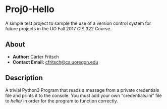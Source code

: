 # Proj0-Hello
A simple test project to sample the use of a version control system for future projects in the UO Fall 2017 CIS 322 Course.

## About
 - **Author:** Carter Fritsch
 - **Contact Email:** cfritsch@cs.uoregon.edu

## Description

A trivial Python3 Program that reads a message from a private credentials file and prints it to the console. You must add your own "credentials.ini" file to *hello/* in order for the program to function correctly.
